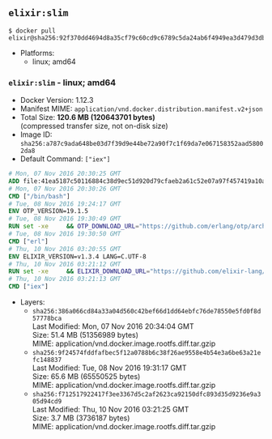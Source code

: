 ## `elixir:slim`

```console
$ docker pull elixir@sha256:92f370dd4694d8a35cf79c60cd9c6789c5da24ab6f4949ea3d479d3db261d14a
```

-	Platforms:
	-	linux; amd64

### `elixir:slim` - linux; amd64

-	Docker Version: 1.12.3
-	Manifest MIME: `application/vnd.docker.distribution.manifest.v2+json`
-	Total Size: **120.6 MB (120643701 bytes)**  
	(compressed transfer size, not on-disk size)
-	Image ID: `sha256:a787c9ada648be03d7f39d9e44be72a90f7c1f69da7e067158352aad58002da8`
-	Default Command: `["iex"]`

```dockerfile
# Mon, 07 Nov 2016 20:30:25 GMT
ADD file:41ea5187c50116884c38d9ec51d920d79cfaeb2a61c52e07a97f457419a10a4f in / 
# Mon, 07 Nov 2016 20:30:26 GMT
CMD ["/bin/bash"]
# Tue, 08 Nov 2016 19:24:17 GMT
ENV OTP_VERSION=19.1.5
# Tue, 08 Nov 2016 19:30:49 GMT
RUN set -xe 	&& OTP_DOWNLOAD_URL="https://github.com/erlang/otp/archive/OTP-${OTP_VERSION}.tar.gz" 	&& OTP_DOWNLOAD_SHA256="1de52d8292b9d1a1a146f888788d32ce9f1f3eec17a5db59d94d38d8e257c240" 	&& runtimeDeps=' 		libodbc1 		libssl1.0.0 		libsctp1 	' 	&& buildDeps=' 		curl 		ca-certificates 		autoconf 		gcc 		make 		libncurses-dev 		unixodbc-dev 		libssl-dev 		libsctp-dev 	' 	&& apt-get update 	&& apt-get install -y --no-install-recommends $runtimeDeps 	&& apt-get install -y --no-install-recommends $buildDeps 	&& curl -fSL -o otp-src.tar.gz "$OTP_DOWNLOAD_URL" 	&& echo "$OTP_DOWNLOAD_SHA256 otp-src.tar.gz" | sha256sum -c - 	&& mkdir -p /usr/src/otp-src 	&& tar -xzf otp-src.tar.gz -C /usr/src/otp-src --strip-components=1 	&& rm otp-src.tar.gz 	&& cd /usr/src/otp-src 	&& ./otp_build autoconf 	&& ./configure --enable-sctp 	&& make -j$(nproc) 	&& make install 	&& find /usr/local -name examples | xargs rm -rf 	&& apt-get purge -y --auto-remove $buildDeps 	&& rm -rf /usr/src/otp-src /var/lib/apt/lists/*
# Tue, 08 Nov 2016 19:30:50 GMT
CMD ["erl"]
# Thu, 10 Nov 2016 03:20:55 GMT
ENV ELIXIR_VERSION=v1.3.4 LANG=C.UTF-8
# Thu, 10 Nov 2016 03:21:12 GMT
RUN set -xe 	&& ELIXIR_DOWNLOAD_URL="https://github.com/elixir-lang/elixir/releases/download/${ELIXIR_VERSION}/Precompiled.zip" 	&& ELIXIR_DOWNLOAD_SHA256="eac16c41b88e7293a31d6ca95b5d72eaec92349a1f16846344f7b88128587e10" 	&& buildDeps=' 		ca-certificates 		curl 		unzip 	' 	&& apt-get update 	&& apt-get install -y --no-install-recommends $buildDeps 	&& curl -fSL -o elixir-precompiled.zip $ELIXIR_DOWNLOAD_URL 	&& echo "$ELIXIR_DOWNLOAD_SHA256 elixir-precompiled.zip" | sha256sum -c - 	&& unzip -d /usr/local elixir-precompiled.zip 	&& rm elixir-precompiled.zip 	&& apt-get purge -y --auto-remove $buildDeps 	&& rm -rf /var/lib/apt/lists/*
# Thu, 10 Nov 2016 03:21:13 GMT
CMD ["iex"]
```

-	Layers:
	-	`sha256:386a066cd84a33a04d560c42bef66d1dd64ebfc76de78550e5fd0f8d57778bca`  
		Last Modified: Mon, 07 Nov 2016 20:34:04 GMT  
		Size: 51.4 MB (51356989 bytes)  
		MIME: application/vnd.docker.image.rootfs.diff.tar.gzip
	-	`sha256:9f24574fddfafbec5f12a0788b6c38f26ae9558e4b54e3a6be63a21efc148837`  
		Last Modified: Tue, 08 Nov 2016 19:31:17 GMT  
		Size: 65.6 MB (65550525 bytes)  
		MIME: application/vnd.docker.image.rootfs.diff.tar.gzip
	-	`sha256:f712517922417f3ee3367d5c2af2623ca92150dfc893d35d9236e9a305d94cd9`  
		Last Modified: Thu, 10 Nov 2016 03:21:25 GMT  
		Size: 3.7 MB (3736187 bytes)  
		MIME: application/vnd.docker.image.rootfs.diff.tar.gzip
